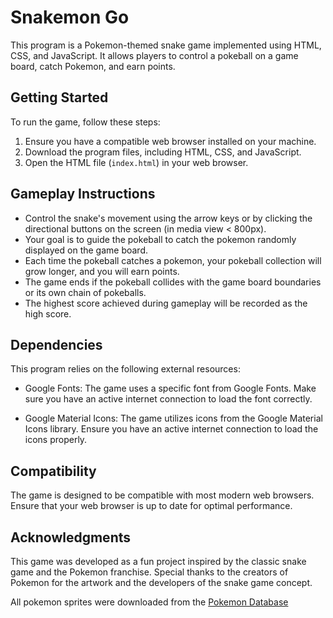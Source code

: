 # Snakemon Go

This program is a Pokemon-themed snake game implemented using HTML, CSS, and JavaScript. It allows players to control a pokeball on a game board, catch Pokemon, and earn points.

## Getting Started

To run the game, follow these steps:

1. Ensure you have a compatible web browser installed on your machine.
2. Download the program files, including HTML, CSS, and JavaScript.
3. Open the HTML file (`index.html`) in your web browser.

## Gameplay Instructions

- Control the snake's movement using the arrow keys or by clicking the directional buttons on the screen (in media view < 800px).
- Your goal is to guide the pokeball to catch the pokemon randomly displayed on the game board.
- Each time the pokeball catches a pokemon, your pokeball collection will grow longer, and you will earn points.
- The game ends if the pokeball collides with the game board boundaries or its own chain of pokeballs.
- The highest score achieved during gameplay will be recorded as the high score.

## Dependencies

This program relies on the following external resources:

- Google Fonts: The game uses a specific font from Google Fonts. Make sure you have an active internet connection to load the font correctly.

- Google Material Icons: The game utilizes icons from the Google Material Icons library. Ensure you have an active internet connection to load the icons properly.

## Compatibility

The game is designed to be compatible with most modern web browsers. Ensure that your web browser is up to date for optimal performance.

## Acknowledgments

This game was developed as a fun project inspired by the classic snake game and the Pokemon franchise. Special thanks to the creators of Pokemon for the artwork and the developers of the snake game concept.

All pokemon sprites were downloaded from the [Pokemon Database](https://pokemondb.net/)